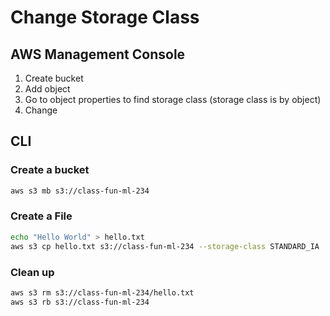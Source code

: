 # Change Storage Class
## AWS Management Console
1. Create bucket
2. Add object
3. Go to object properties to find storage class (storage class is by object)
4. Change
## CLI
### Create a bucket
```sh
aws s3 mb s3://class-fun-ml-234
```
### Create a File

```sh
echo "Hello World" > hello.txt
aws s3 cp hello.txt s3://class-fun-ml-234 --storage-class STANDARD_IA
```
### Clean up
```sh
aws s3 rm s3://class-fun-ml-234/hello.txt
aws s3 rb s3://class-fun-ml-234
```
